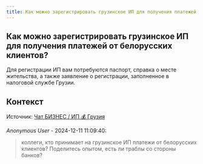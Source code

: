 ```yaml
---
title: Как можно зарегистрировать грузинское ИП для получения платежей от белорусских клиентов?
---
```


## Как можно зарегистрировать грузинское ИП для получения платежей от белорусских клиентов?

Для регистрации ИП вам потребуются паспорт, справка о месте жительства, а также заявление о регистрации, заполненное в налоговой службе Грузии.

## Контекст

Источник: [Чат БИЗНЕС / ИП 💰 Грузия](https://t.me/ip_ge)

_Anonymous User_ - 2024-12-11 11:09:40:

> коллеги, кто принимает на грузинское ИП платежи от белорусских клиентов? Поделитесь опытом, есть ли траблы со стороны банков?
